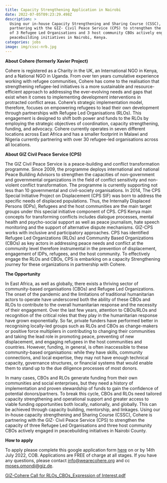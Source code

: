 ```yaml
---
title: Capacity Strengthening Application in Nairobi
date: 2022-07-05T09:23:29.498Z
description: >
  Using our in-house Capacity Strengthening and Sharing Course (CSSC), we're
  partnering with the GIZ- Civil Peace Service (CPS) to strengthen the capacity
  of 3 Refugee Led Organisations and 3 host community CBOs actively engaged in
  peacebuilding initiatives in Nairobi, Kenya.
categories: jobs
image: img/cssc-nrb.jpg
---
```

**About Cohere (formerly Xavier Project)**

Cohere is registered as a Charity in the UK, an International NGO in Kenya, and a National NGO in Uganda. From over ten years cumulative experience working with refugee communities, Cohere has come to the realisation that strengthening refugee-led initiatives is a more sustainable and resource-efficient approach to addressing the ever-evolving needs and gaps that exist when it comes to implementing development interventions in protracted conflict areas. Cohere’s strategic implementation model, therefore, focuses on empowering refugees to lead their own development through partnerships with Refugee Led Organisations (RLOs). This engagement is designed to shift both power and funds to the RLOs by employing the strategic objectives of coordination, capacity strengthening, funding, and advocacy. Cohere currently operates in seven different locations across East Africa and has a smaller footprint in Malawi and Nigeria currently partnering with over 30 refugee-led organisations across all locations. 



**About GIZ Civil Peace Service (CPS)** 

The GIZ Civil Peace Service is a peace-building and conflict transformation programme. Since 2009, the programme deploys international and national Peace Building Advisors to strengthen the capacities of non-government and governmental organizations in the field of conflict sensitivity and non-violent conflict transformation. The programme is currently supporting not less than 10 governmental and civil-society organisations. In 2014, The CPS Special Initiative Project on Displacement (CPS SIF) was born to address the specific needs of displaced populations. Thus, the Internally Displaced Persons (IDPs), Refugees and the host communities are the main target groups under this special initiative component of CPS. CPS Kenya main concepts for transforming conflicts includes dialogue processes, mental health and psycho-social support as well as peace journalism, hate speech monitoring and the support of alternative dispute mechanisms. GIZ-CPS works with inclusive and participatory approaches. CPS has identified Refugee Led Organizations (RLOs) and Community Based Organizations (CBOs) as key actors in addressing peace needs and conflict at the community level therefore instrumental in the prevention of displacement, engagement of IDPs, refugees, and the host community. To effectively engage the RLOs and CBOs, CPS is embarking on a capacity Strengthening journey for these organizations in partnership with Cohere. 

**The Opportunity** 

In East Africa, as well as globally, there exists a thriving sector of community-based organisations (CBOs) and Refugee Led Organizations. The onset of the pandemic and the limitations of traditional humanitarian actors to operate have underscored both the ability of these CBOs and RLOs to contribute to the overall humanitarian response and the necessity of their engagement. Over the last few years, attention to CBOs/RLOs and recognition of the critical roles that they play in the humanitarian response have grown exponentially. So far, private funders have performed better in recognising locally-led groups such as RLOs and CBOs as change-makers or positive force multipliers in contributing to changing their communities and taking the lead role in promoting peace, preventing of new displacement, and engaging refugees in the host communities and countries. However, funding, in general, is often inaccessible to these community-based organisations: while they have skills, community connections, and local expertise, they may not have enough technical capacity, governance structures, or financial systems that would enable them to stand up to the due diligence processes of most donors. 

In many cases, CBOs and RLOs generate funding from their own communities and social enterprises, but they need a history of implementation and proven stewardship of funds to gain the confidence of potential donors/partners. To break this cycle, CBOs and RLOs need tailored capacity strengthening and operational support and greater access to viable funding opportunities both locally, nationally, and globally. This can be achieved through capacity building, mentorship, and linkages. Using our in-house capacity strengthening and Sharing Course (CSSC), Cohere is partnering with the GIZ- Civil Peace Service (CPS) to strengthen the capacity of three Refugee Led Organisations and three host community CBOs actively engaged in peacebuilding initiatives in Nairobi County. 

**How to apply** 

To apply please complete this google application form [here](https://docs.google.com/forms/d/1CcY2T61Mm46lrM5jXwZ6To6JujoQsD_HjF6vz-ePm9E/viewform?ts=62a9eb84&edit_requested=true) on or by 14th July 2022, COB. Applications are FREE of charge at all stages. If you have any questions, please contact [info@wearecohere.org](info@wearecohere.org) and cc [moses.omondi@giz.de](moses.omondi@giz.de). 

[GIZ-Cohere Call for RLOs_CBOs_Expression of Interest.pdf ](https://drive.google.com/file/d/1eadWH_sab5DbtpxlZosACfLfX13G34MA/view?usp=sharing)